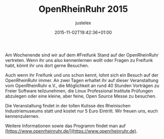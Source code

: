 ﻿---
layout: post
title: OpenRheinRuhr 2015
author: justelex
share: true
comments: true
modified:
categories: blog
excerpt:
tags: []
image:
  feature:
date: 2015-11-02T19:42:36+01:00
---

Am Wochenende sind wir auf dem ‪#‎Freifunk‬ Stand auf der OpenRheinRuhr vertreten. Wenn ihr uns also kennenlernen wollt oder Fragen zu Freifunk habt, könnt ihr uns dort gerne Besuchen.

Auch wenn ihr Freifunk und uns schon kennt, lohnt sich ein Besuch auf der OpenRheinRuhr immer. An zwei Tagen erhaltet ihr auf dieser Veranstaltung vom OpenRheinRuhr e.V., die Möglichkeit an rund 40 Stunden Vorträgen zu Freier Software teilzunehmen, die Linux Professional Institute Prüfungen abzulegen oder eine kleine, aber feine, Open Source Messe zu besuchen.

Die Veranstaltung findet in der tollen Kulisse des Rheinischen Industriemuseums statt und kostet nur 5 Euro Eintritt.
Wir freuen uns, euch kennenzulernen.

Weitere Informationen sowie das Programm findet man auf [https://www.openrheinruhr.de/](https://www.openrheinruhr.de).
